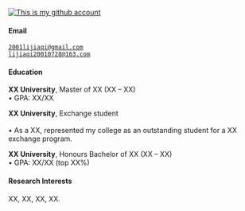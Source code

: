 [![This is my github account](https://github.com/777lijiaqi?tab=repositories)](https://github.com/lijiaqi777.io)



#### Email  
<code>2001lijiaqi@gmail.com</code>  
<code>lijiaqi20010728@163.com</code>

#### Education  
**XX University**, Master of XX (XX – XX)  
• GPA: XX/XX  

**XX University**, Exchange student <br>  
• As a XX, represented my college as an outstanding student for a XX exchange program.  

**XX University**, Honours Bachelor of XX (XX – XX)  
• GPA: XX/XX (top XX%)  

#### Research Interests  

XX, XX, XX, XX.
